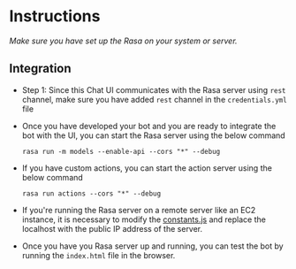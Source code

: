 # Instructions

*Make sure you have set up the Rasa on your system or server.*

## Integration

- Step 1: Since this Chat UI communicates with the Rasa server using `rest` channel, make sure you have added `rest` channel in the `credentials.yml` file
- Once you have developed your bot and you are ready to integrate the bot with the UI, you can start the Rasa server using the below command
  ```
  rasa run -m models --enable-api --cors "*" --debug
  ```
- If you have custom actions, you can start the action server using the below command
    ```
    rasa run actions --cors "*" --debug
    ```
- If you're running the Rasa server on a remote server like an EC2 instance, it is necessary to modify the [constants.js](Chatbot-Widget/blob/main/static/js/constants.js#L2) and replace the localhost with the public IP address of the server.

- Once you have you Rasa server up and running, you can test the bot by running the `index.html` file in the browser.

